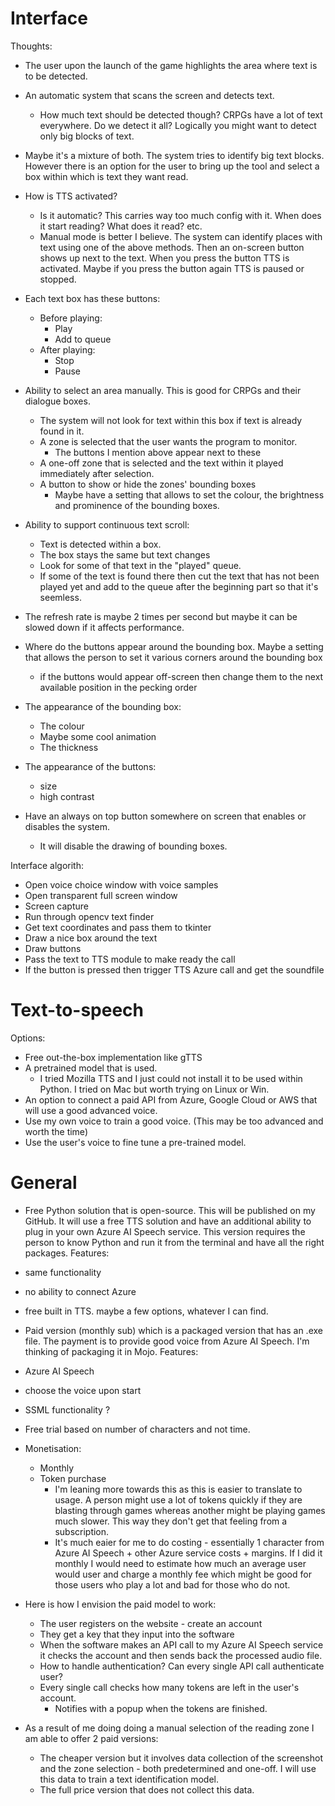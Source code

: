 

# Interface
Thoughts:
- The user upon the launch of the game highlights the area where text is to be detected.
- An automatic system that scans the screen and detects text.
    - How much text should be detected though? CRPGs have a lot of text everywhere. Do we detect it all? Logically you might want to detect only big blocks of text.
- Maybe it's a mixture of both. The system tries to identify big text blocks. However there is an option for the user to bring up the tool and select a box within which is text they want read.
- How is TTS activated?
    - Is it automatic? This carries way too much config with it. When does it start reading? What does it read? etc. 
    - Manual mode is better I believe. The system can identify places with text using one of the above methods. Then an on-screen button shows up next to the text. When you press the button TTS is activated. Maybe if you press the button again TTS is paused or stopped.

- Each text box has these buttons:
    - Before playing:
        - Play
        - Add to queue
    - After playing:
        - Stop
        - Pause

- Ability to select an area manually. This is good for CRPGs and their dialogue boxes. 
    - The system will not look for text within this box if text is already found in it.
    - A zone is selected that the user wants the program to monitor.
        - The buttons I mention above appear next to these
    - A one-off zone that is selected and the text within it played immediately after selection.
    - A button to show or hide the zones' bounding boxes
        - Maybe have a setting that allows to set the colour, the brightness and prominence of the bounding boxes.
- Ability to support continuous text scroll:
    - Text is detected within a box. 
    - The box stays the same but text changes
    - Look for some of that text in the "played" queue.
    - If some of the text is found there then cut the text that has not been played yet and add to the queue after the beginning part so that it's seemless.
- The refresh rate is maybe 2 times per second but maybe it can be slowed down if it affects performance.
- Where do the buttons appear around the bounding box. Maybe a setting that allows the person to set it various corners around the bounding box
    - if the buttons would appear off-screen then change them to the next available position in the pecking order
- The appearance of the bounding box:
    - The colour
    - Maybe some cool animation
    - The thickness
- The appearance of the buttons:
    - size
    - high contrast
- Have an always on top button somewhere on screen that enables or disables the system.
    - It will disable the drawing of bounding boxes.



Interface algorith:
- Open voice choice window with voice samples
- Open transparent full screen window
- Screen capture
- Run through opencv text finder
- Get text coordinates and pass them to tkinter
- Draw a nice box around the text
- Draw buttons
- Pass the text to TTS module to make ready the call
- If the button is pressed then trigger TTS Azure call and get the soundfile





# Text-to-speech
Options:
- Free out-the-box implementation like gTTS
- A pretrained model that is used.
    - I tried Mozilla TTS and I just could not install it to be used within Python. I tried on Mac but worth trying on Linux or Win.
- An option to connect a paid API from Azure, Google Cloud or AWS that will use a good advanced voice.
- Use my own voice to train a good voice. (This may be too advanced and worth the time)
- Use the user's voice to fine tune a pre-trained model.





# General 

- Free Python solution that is open-source. This will be published on my GitHub. It will use a free TTS solution and have an additional ability to plug in your own Azure AI Speech service. This version requires the person to know Python and run it from the terminal and have all the right packages.
Features:
- same functionality
- no ability to connect Azure
- free built in TTS. maybe a few options, whatever I can find.


- Paid version (monthly sub) which is a packaged version that has an .exe file. The payment is to provide good voice from Azure AI Speech. I'm thinking of packaging it in Mojo.
Features:
- Azure AI Speech
- choose the voice upon start
- SSML functionality ?
- Free trial based on number of characters and not time.
- Monetisation:
    - Monthly
    - Token purchase
        - I'm leaning more towards this as this is easier to translate to usage. A person might use a lot of tokens quickly if they are blasting through games whereas another might be playing games much slower. This way they don't get that feeling from a subscription.
        - It's much eaier for me to do costing - essentially 1 character from Azure AI Speech + other Azure service costs + margins. If I did it monthly I would need to estimate how much an average user would user and charge a monthly fee which might be good for those users who play a lot and bad for those who do not.
- Here is how I envision the paid model to work:
    - The user registers on the website - create an account
    - They get a key that they input into the software
    - When the software makes an API call to my Azure AI Speech service it checks the account and then sends back the processed audio file.
    - How to handle authentication? Can every single API call authenticate user?
    - Every single call checks how many tokens are left in the user's account.
        - Notifies with a popup when the tokens are finished.
- As a result of me doing doing a manual selection of the reading zone I am able to offer 2 paid versions:
    - The cheaper version but it involves data collection of the screenshot and the zone selection - both predetermined and one-off. I will use this data to train a text identification model.
    - The full price version that does not collect this data.